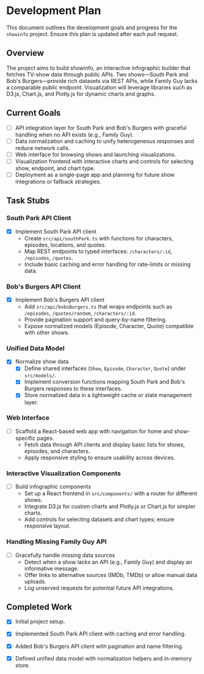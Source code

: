 # Development Plan

This document outlines the development goals and progress for the `showinfo` project. Ensure this plan is updated after each pull request.

## Overview
The project aims to build showinfo, an interactive infographic builder that fetches TV-show data through public APIs. Two shows—South Park and Bob's Burgers—provide rich datasets via REST APIs, while Family Guy lacks a comparable public endpoint. Visualization will leverage libraries such as D3.js, Chart.js, and Plotly.js for dynamic charts and graphs.

## Current Goals
- [ ] API integration layer for South Park and Bob's Burgers with graceful handling when no API exists (e.g., Family Guy).
- [ ] Data normalization and caching to unify heterogeneous responses and reduce network calls.
- [ ] Web interface for browsing shows and launching visualizations.
- [ ] Visualization frontend with interactive charts and controls for selecting show, endpoint, and chart type.
- [ ] Deployment as a single-page app and planning for future show integrations or fallback strategies.

## Task Stubs

### South Park API Client
- [x] Implement South Park API client
  - Create `src/api/southPark.ts` with functions for characters, episodes, locations, and quotes.
  - Map REST endpoints to typed interfaces: `/characters/:id`, `/episodes`, `/quotes`.
  - Include basic caching and error handling for rate-limits or missing data.

### Bob's Burgers API Client
- [x] Implement Bob's Burgers API client
  - Add `src/api/bobsBurgers.ts` that wraps endpoints such as `/episodes`, `/quotes/random`, `/characters/:id`.
  - Provide pagination support and query-by-name filtering.
  - Expose normalized models (Episode, Character, Quote) compatible with other shows.

### Unified Data Model
- [x] Normalize show data
  - [x] Define shared interfaces (`Show`, `Episode`, `Character`, `Quote`) under `src/models/`.
  - [x] Implement conversion functions mapping South Park and Bob's Burgers responses to these interfaces.
  - [x] Store normalized data in a lightweight cache or state management layer.

### Web Interface
- [ ] Scaffold a React-based web app with navigation for home and show-specific pages.
  - Fetch data through API clients and display basic lists for shows, episodes, and characters.
  - Apply responsive styling to ensure usability across devices.

### Interactive Visualization Components
- [ ] Build infographic components
  - Set up a React frontend in `src/components/` with a router for different shows.
  - Integrate D3.js for custom charts and Plotly.js or Chart.js for simpler charts.
  - Add controls for selecting datasets and chart types; ensure responsive layout.

### Handling Missing Family Guy API
- [ ] Gracefully handle missing data sources
  - Detect when a show lacks an API (e.g., Family Guy) and display an informative message.
  - Offer links to alternative sources (IMDb, TMDb) or allow manual data uploads.
  - Log unserved requests for potential future API integrations.

## Completed Work
- [x] Initial project setup.
- [x] Implemented South Park API client with caching and error handling.
- [x] Added Bob's Burgers API client with pagination and name filtering.
- [x] Defined unified data model with normalization helpers and in-memory store.

